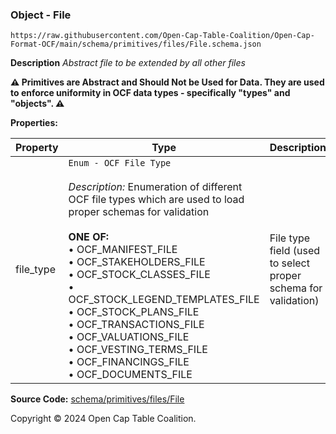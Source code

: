 ### Object - File

`https://raw.githubusercontent.com/Open-Cap-Table-Coalition/Open-Cap-Format-OCF/main/schema/primitives/files/File.schema.json`

**Description** _Abstract file to be extended by all other files_

**:warning: Primitives are Abstract and Should Not be Used for Data. They are used to enforce uniformity in OCF data types - specifically "types" and "objects". :warning:**

**Properties:**

| Property  | Type                                                                                                                                                                                                                                                                                                                                                                                                                                                                                                                 | Description                                                   | Required   |
| --------- | -------------------------------------------------------------------------------------------------------------------------------------------------------------------------------------------------------------------------------------------------------------------------------------------------------------------------------------------------------------------------------------------------------------------------------------------------------------------------------------------------------------------- | ------------------------------------------------------------- | ---------- |
| file_type | `Enum - OCF File Type`</br></br>_Description:_ Enumeration of different OCF file types which are used to load proper schemas for validation</br></br>**ONE OF:** </br>&bull; OCF_MANIFEST_FILE </br>&bull; OCF_STAKEHOLDERS_FILE </br>&bull; OCF_STOCK_CLASSES_FILE </br>&bull; OCF_STOCK_LEGEND_TEMPLATES_FILE </br>&bull; OCF_STOCK_PLANS_FILE </br>&bull; OCF_TRANSACTIONS_FILE </br>&bull; OCF_VALUATIONS_FILE </br>&bull; OCF_VESTING_TERMS_FILE </br>&bull; OCF_FINANCINGS_FILE </br>&bull; OCF_DOCUMENTS_FILE | File type field (used to select proper schema for validation) | `REQUIRED` |

**Source Code:** [schema/primitives/files/File](../../../../../schema/primitives/files/File.schema.json)

Copyright © 2024 Open Cap Table Coalition.
